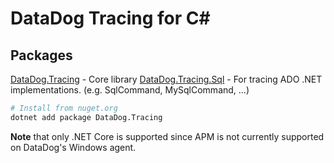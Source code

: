 # DataDog Tracing for C#

## Packages

[DataDog.Tracing](https://www.nuget.org/packages/DataDog.Tracing/) - Core library
[DataDog.Tracing.Sql](https://www.nuget.org/packages/DataDog.Tracing/) - For tracing ADO .NET implementations. (e.g. SqlCommand, MySqlCommand, ...)

```bash
# Install from nuget.org
dotnet add package DataDog.Tracing
```


**Note** that only .NET Core is supported since APM is not currently supported on DataDog's Windows agent.


